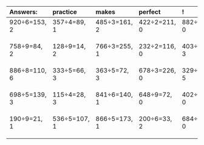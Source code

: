 | Answers: | practice | makes | perfect | ! |
| :--- | :--- | :--- | :--- | :--- |
| 920÷6=153, 2 | 357÷4=89, 1 | 485÷3=161, 2 | 422÷2=211, 0 | 882÷6=147, 0 | 
|   |   |   |   |   | 
|   |   |   |   |   | 
|   |   |   |   |   | 
| 758÷9=84, 2 | 128÷9=14, 2 | 766÷3=255, 1 | 232÷2=116, 0 | 403÷8=50, 3 | 
|   |   |   |   |   | 
|   |   |   |   |   | 
|   |   |   |   |   | 
| 886÷8=110, 6 | 333÷5=66, 3 | 363÷5=72, 3 | 678÷3=226, 0 | 329÷6=54, 5 | 
|   |   |   |   |   | 
|   |   |   |   |   | 
|   |   |   |   |   | 
| 698÷5=139, 3 | 115÷4=28, 3 | 841÷6=140, 1 | 648÷9=72, 0 | 402÷2=201, 0 | 
|   |   |   |   |   | 
|   |   |   |   |   | 
|   |   |   |   |   | 
| 190÷9=21, 1 | 536÷5=107, 1 | 866÷5=173, 1 | 200÷6=33, 2 | 684÷9=76, 0 | 
|   |   |   |   |   | 
|   |   |   |   |   | 
|   |   |   |   |   | 
